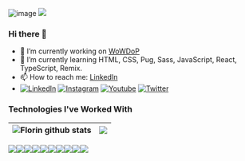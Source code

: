 ![image](https://user-images.githubusercontent.com/10077676/196818944-ffa9a261-a70f-4d84-9315-4e2863bfa7d8.png)
![](https://komarev.com/ghpvc/?username=florin-bizgan)
### Hi there 👋
- 🔭 I’m currently working on [WoWDoP](https://wowdop.com/)
- 🌱 I’m currently learning HTML, CSS, Pug, Sass, JavaScript, React, TypeScript, Remix.
- 📫 How to reach me: [LinkedIn](https://www.linkedin.com/in/florin-bizgan-262994239/)
- [![LinkedIn](https://img.shields.io/badge/linkedin-%230077B5.svg?style=for-the-badge&logo=linkedin&logoColor=white)](https://www.linkedin.com/in/florin-bizgan-262994239/)
[![Instagram](https://img.shields.io/badge/Instagram-E4405F?style=for-the-badge&logo=instagram&logoColor=white)](https://www.instagram.com/bnuflorin/)
[![Youtube](https://img.shields.io/badge/YouTube-FF0000?style=for-the-badge&logo=youtube&logoColor=white)](https://www.youtube.com/channel/UCXNWj64aNGydxKGd6ZSeZmw)
[![Twitter](https://img.shields.io/badge/twitter-blue?style=for-the-badge&logo=twitter&logoColor=white)](https://twitter.com/bnuflorin)
<!--
**florin-bizgan/florin-bizgan** is a ✨ _special_ ✨ repository because its `README.md` (this file) appears on your GitHub profile.

Here are some ideas to get you started:

- 🔭 I’m currently working on ...
- 🌱 I’m currently learning ...
- 👯 I’m looking to collaborate on ...
- 🤔 I’m looking for help with ...
- 💬 Ask me about ...
- 📫 How to reach me: ...
- 😄 Pronouns: ...
- ⚡ Fun fact: ...
-->

### Technologies I've Worked With
| <img align="center" src="https://github-readme-stats.vercel.app/api?username=florin-bizgan&show_icons=true&count_private=true&theme=buefy&hide_border=true" alt="Florin github stats" />  | <img align="center" src="https://github-readme-stats.vercel.app/api/top-langs/?username=florin-bizgan&layout=compact&theme=buefy&hide_border=true" /> |
|-------|-------|

<div style="display: flex">
  
<img src="https://img.shields.io/badge/React-20232A?style=for-the-badge&logo=react&logoColor=61DAFB"/>
  
<img src="https://img.shields.io/badge/MySQL-005C84?style=for-the-badge&logo=mysql&logoColor=white"/>
  
<img src="https://img.shields.io/badge/python-005C84?style=for-the-badge&logo=python&logoColor=white"/>
  
<img src="https://img.shields.io/badge/Next-black?style=for-the-badge&logo=next.js&logoColor=white"/>
  
<img src="https://img.shields.io/badge/TypeScript-20232A?style=for-the-badge&logo=typescript&logoColor=white"/>

<img src="https://img.shields.io/badge/HTML5-E34F26?style=for-the-badge&logo=html5&logoColor=white"/>

<img src="https://img.shields.io/badge/CSS3-1572B6?style=for-the-badge&logo=css3&logoColor=white"/>

<img src="https://img.shields.io/badge/JavaScript-323330?style=for-the-badge&logo=javascript&logoColor=F7DF1E"/>
  
<img src="https://img.shields.io/badge/sass-1572B6?style=for-the-badge&logo=sass&logoColor=pink"/>
  
<img src="https://img.shields.io/badge/PUG-E34F26?style=for-the-badge&logo=PUG&logoColor=white"/>
  
    
</div>
